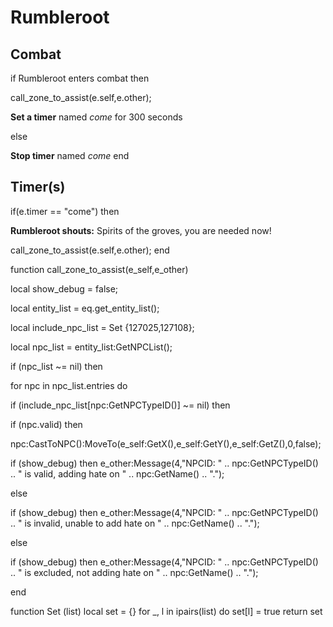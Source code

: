 # Rumbleroot


## Combat

if Rumbleroot enters combat  then


call_zone_to_assist(e.self,e.other);


**Set a timer** named *come* for 300 seconds

else


**Stop timer** named *come*
end



## Timer(s)

if(e.timer == "come") then


**Rumbleroot shouts:** <span class="text-danger">Spirits of the groves, you are needed now!</span>


call_zone_to_assist(e.self,e.other);
end

function call_zone_to_assist(e_self,e_other)



local show_debug = false;



local entity_list = eq.get_entity_list();



local include_npc_list = Set {127025,127108}; 

local npc_list = entity_list:GetNPCList();

if (npc_list ~= nil) then


for npc in npc_list.entries do



if (include_npc_list[npc:GetNPCTypeID()] ~= nil) then









if (npc.valid) then





npc:CastToNPC():MoveTo(e_self:GetX(),e_self:GetY(),e_self:GetZ(),0,false);





if (show_debug) then e_other:Message(4,"NPCID: " .. npc:GetNPCTypeID() .. " is valid, adding hate on " .. npc:GetName() .. ".");



else





if (show_debug) then e_other:Message(4,"NPCID: " .. npc:GetNPCTypeID() .. " is invalid, unable to add hate on " .. npc:GetName() .. ".");





else




if (show_debug) then e_other:Message(4,"NPCID: " .. npc:GetNPCTypeID() .. " is excluded, not adding hate on " .. npc:GetName() .. ".");


end



function Set (list)
  local set = {}
  for _, l in ipairs(list) do set[l] = true  return set